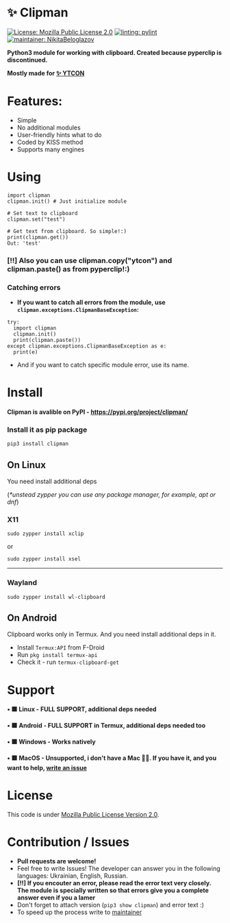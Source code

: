 <!-- # Copyright (c) 2023 Nikita Beloglazov -->
<!-- License: Mozilla Public License 2.0 -->
# ✨ Clipman
[![License: Mozilla Public License 2.0](https://img.shields.io/badge/License:_MPL_2.0-blueviolet?logo=googledocs&logoColor=white&style=for-the-badge)](https://mozilla.org/en-US/MPL/2.0)
[![linting: pylint](https://img.shields.io/badge/Linting:_pylint-success?logo=azurefunctions&logoColor=white&style=for-the-badge)](https://pylint.pycqa.org/en/latest/)
[![maintainer: NikitaBeloglazov](https://img.shields.io/badge/Maintainer:_.%E2%80%A2%C2%B0%E2%97%8F%E2%9D%A4%EF%B8%8F%20NikitaBeloglazov%20Software%20Foundation%20%E2%9D%A4%EF%B8%8F%E2%97%8F%C2%B0%E2%80%A2.-informational?logoColor=white&style=for-the-badge&logo=github)](https://github.com/NikitaBeloglazov)

__Python3 module for working with clipboard. Created because pyperclip is discontinued.__

__Mostly made for [✨ YTCON](https://github.com/NikitaBeloglazov/ytcon)__

# Features:
* Simple
* No additional modules
* User-friendly hints what to do
* Coded by KISS method
* Supports many engines

# Using
```python3
import clipman
clipman.init() # Just initialize module

# Set text to clipboard
clipman.set("test")

# Get text from clipboard. So simple!:)
print(clipman.get())
Out: 'test'
```
### [!!] Also you can use clipman.copy("ytcon") and clipman.paste() as from pyperclip!:)
### Catching errors
* __If you want to catch all errors from the module, use `clipman.exceptions.ClipmanBaseException`:__
```python3
try:
  import clipman
  clipman.init()
  print(clipman.paste())
except clipman.exceptions.ClipmanBaseException as e:
  print(e)
```
* And if you want to catch specific module error, use its name.

# Install
#### Clipman is avalible on PyPI - https://pypi.org/project/clipman/

### Install it as pip package
```shell
pip3 install clipman
```

## On Linux
You need install additional deps

(_*unstead zypper you can use any package manager, for example, apt or dnf_)
### X11
```shell
sudo zypper install xclip
```
or
```shell
sudo zypper install xsel
```
---
### Wayland
```shell
sudo zypper install wl-clipboard
```

## On Android
Clipboard works only in Termux.
And you need install additional deps in it.
* Install ```Termux:API``` from F-Droid
* Run ```pkg install termux-api```
* Check it - run ```termux-clipboard-get```

# Support
__•‎ 🟩 Linux - FULL SUPPORT, additional deps needed__

__•‎ 🟩 Android - FULL SUPPORT in Termux, additional deps needed too__

__•‎ 🟩 Windows - Works natively__

__•‎ 🟥 MacOS - Unsupported, i don't have a Mac 🤷‍♂️. If you have it, and you want to help, [write an issue](https://github.com/NikitaBeloglazov/clipman/issues/new)__

# License
This code is under [Mozilla Public License Version 2.0](/../../blob/main/LICENSE).

# Contribution / Issues
* __Pull requests are welcome!__
* Feel free to write Issues! The developer can answer you in the following languages: Ukrainian, English, Russian.
* __[!!] If you encouter an error, please read the error text very closely.
  The module is specially written so that errors give you a complete answer even if you a lamer__
* Don't forget to attach version (`pip3 show clipman`) and error text :)
* To speed up the process write to [maintainer](https://github.com/NikitaBeloglazov)
